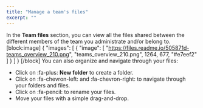 ```yaml
---
title: "Manage a team's files"
excerpt: ""
---
```

In the **Team files** section, you can view all the files shared between the different members of the team you administrate and/or belong to.
[block:image]
{
  "images": [
    {
      "image": [
        "https://files.readme.io/505871d-teams_overview_210.png",
        "teams_overview_210.png",
        1264,
        677,
        "#e7eef2"
      ]
    }
  ]
}
[/block]
You can also organize and navigate through your files:
* Click on :fa-plus: **New folder** to create a folder.
* Click on :fa-chevron-left: and :fa-chevron-right: to navigate through your folders and files.
* Click on :fa-pencil: to rename your files.
* Move your files with a simple drag-and-drop.